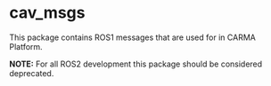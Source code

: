 # cav_msgs

This package contains ROS1 messages that are used for in CARMA Platform.

**NOTE:** For all ROS2 development this package should be considered deprecated. 